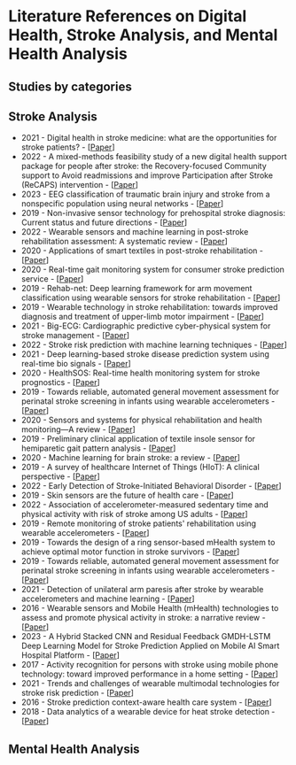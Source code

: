 # Literature References on Digital Health, Stroke Analysis, and Mental Health Analysis

## Studies by categories

## Stroke Analysis
* 2021 - Digital health in stroke medicine: what are the opportunities for stroke patients? - [[Paper](https://journals.lww.com/co-neurology/Fulltext/2021/02000/Digital_health_in_stroke_medicine__what_are_the.7.aspx?casa_token=V6ajz-Mak2kAAAAA:iveWYs6HQVoFzGfPZcpkXSSt5f-kXG9v_nFHaxCXiOhLLQOb70ms7V03kdNezdPEVhQ90PwbbVcFLBwP6yWcq3E)]
* 2022 - A mixed-methods feasibility study of a new digital health support package for people after stroke: the Recovery-focused Community support to Avoid readmissions and improve Participation after Stroke (ReCAPS) intervention - [[Paper](https://link.springer.com/article/10.1186/s40814-022-01197-8)]
* 2023 - EEG classification of traumatic brain injury and stroke from a nonspecific population using neural networks - [[Paper](https://journals.plos.org/digitalhealth/article?id=10.1371/journal.pdig.0000282)]
* 2019 - Non-invasive sensor technology for prehospital stroke diagnosis: Current status and future directions - [[Paper](https://journals.sagepub.com/doi/full/10.1177/1747493019866621?casa_token=KIh3CKLXMK4AAAAA%3AtUt-e8ylq_kcGQI8taFwOVP3MnH6QNme2wYuCulvevIEbJF2uNEgs_PjOl9qNnkztcDabwYUW4YX)]
* 2022 - Wearable sensors and machine learning in post-stroke rehabilitation assessment: A systematic review - [[Paper](https://www.sciencedirect.com/science/article/pii/S1746809421007941)]
* 2020 - Applications of smart textiles in post-stroke rehabilitation - [[Paper](https://www.mdpi.com/1424-8220/20/8/2370)]
* 2020 - Real-time gait monitoring system for consumer stroke prediction service - [[Paper](https://ieeexplore.ieee.org/abstract/document/9043098/?casa_token=h5XbbBzwdKYAAAAA:xVhRzCkoDNnfc7yrknDwZvaVeHE7ph-FtLmPkq6D7mt7GXLKsxaey9S1d_ugFJBkjE3zDad3Ew)]
* 2019 - Rehab-net: Deep learning framework for arm movement classification using wearable sensors for stroke rehabilitation - [[Paper](https://ieeexplore.ieee.org/abstract/document/8643399/?casa_token=W92VWC6RCQgAAAAA:1yt2A4LVva5sbQJaaxDmwkO9KFxuBkTUZMoBLAIZX9ma-2pTbKGcY9DN96TWGO6BvQlOKYon1g)]
* 2019 - Wearable technology in stroke rehabilitation: towards improved diagnosis and treatment of upper-limb motor impairment - [[Paper](https://jneuroengrehab.biomedcentral.com/articles/10.1186/s12984-019-0612-y)]
* 2021 - Big-ECG: Cardiographic predictive cyber-physical system for stroke management - [[Paper](https://ieeexplore.ieee.org/abstract/document/9527216/)]
* 2022 - Stroke risk prediction with machine learning techniques - [[Paper](https://www.mdpi.com/1424-8220/22/13/4670)]
* 2021 - Deep learning-based stroke disease prediction system using real-time bio signals - [[Paper](https://www.mdpi.com/1424-8220/21/13/4269)]
* 2020 - HealthSOS: Real-time health monitoring system for stroke prognostics - [[Paper](https://ieeexplore.ieee.org/abstract/document/9269978/)]
* 2019 - Towards reliable, automated general movement assessment for perinatal stroke screening in infants using wearable accelerometers - [[Paper](https://dl.acm.org/doi/abs/10.1145/3314399?casa_token=Qu17lfgmJN4AAAAA:K4wM__hnb6t38xnyTiLovLI0FwntDl7RGQekbntNBnjW-V3YbUDtTqlrzbFgq7gtd1Z-Hh9WXePe)]
* 2020 - Sensors and systems for physical rehabilitation and health monitoring—A review - [[Paper](https://www.mdpi.com/1424-8220/20/15/4063)]
* 2019 - Preliminary clinical application of textile insole sensor for hemiparetic gait pattern analysis - [[Paper](https://www.mdpi.com/1424-8220/19/18/3950)]
* 2020 - Machine learning for brain stroke: a review - [[Paper](https://www.sciencedirect.com/science/article/pii/S1052305720305802)]
* 2019 - A survey of healthcare Internet of Things (HIoT): A clinical perspective - [[Paper](https://ieeexplore.ieee.org/abstract/document/8863483/?casa_token=oaeah2FH0EEAAAAA:V8ecNQi0_yZBwg88G2VoQA4piLDt4N2ljLNqIqkSr11pZhH7DkBe1RdjEg646ESdZaN27pqx4w)]
* 2022 - Early Detection of Stroke-Initiated Behavioral Disorder - [[Paper](https://www.hindawi.com/journals/bn/2022/7725597/)]
* 2019 - Skin sensors are the future of health care - [[Paper]()]
* 2022 - Association of accelerometer-measured sedentary time and physical activity with risk of stroke among US adults - [[Paper](https://jamanetwork.com/journals/jamanetworkopen/article-abstract/2792959)]
* 2019 - Remote monitoring of stroke patients' rehabilitation using wearable accelerometers - [[Paper](https://dl.acm.org/doi/abs/10.1145/3341163.3347731?casa_token=33zQuRBp71oAAAAA:Psy7hvRbxsH0ibJFPh5i_rENKSvy7a3S4WhrkHl8wE2cF7tBQX29gj2JSuO6C5AhNGXCEVYA2lMA)]
* 2019 - Towards the design of a ring sensor-based mHealth system to achieve optimal motor function in stroke survivors - [[Paper](https://dl.acm.org/doi/abs/10.1145/3369817?casa_token=Yv6vgP756XYAAAAA:IZRMG4GgKU7j5UnqHRMmopnseXxkMfJMy7hIcEE4Z0ZY3bSx8qMOVZKhmFB83dCDc5NirEEPQXr-)]
* 2019 - Towards reliable, automated general movement assessment for perinatal stroke screening in infants using wearable accelerometers  - [[Paper](https://dl.acm.org/doi/abs/10.1145/3314399?casa_token=HmG_zCq5rIcAAAAA:tOj0RCfhT3-6_IeKpLfWgoMZtDwBOlvNJpkxA5l1kIFevy5WLvWND8R8V7zkFs_42ZvNraEYKxf1)]
* 2021 - Detection of unilateral arm paresis after stroke by wearable accelerometers and machine learning - [[Paper](https://www.mdpi.com/1424-8220/21/23/7784)]
* 2016 - Wearable sensors and Mobile Health (mHealth) technologies to assess and promote physical activity in stroke: a narrative review - [[Paper](https://www.cambridge.org/core/journals/brain-impairment/article/wearable-sensors-and-mobile-health-mhealth-technologies-to-assess-and-promote-physical-activity-in-stroke-a-narrative-review/4E9373C1C84C16B1A36D8CCA5E7C396C)]
* 2023 - A Hybrid Stacked CNN and Residual Feedback GMDH-LSTM Deep Learning Model for Stroke Prediction Applied on Mobile AI Smart Hospital Platform - [[Paper](https://www.mdpi.com/1424-8220/23/7/3500)]
* 2017 - Activity recognition for persons with stroke using mobile phone technology: toward improved performance in a home setting - [[Paper](https://www.jmir.org/2017/5/e184/)]
* 2021 - Trends and challenges of wearable multimodal technologies for stroke risk prediction - [[Paper](https://www.mdpi.com/1424-8220/21/2/460)]
* 2016 - Stroke prediction context-aware health care system - [[Paper](https://ieeexplore.ieee.org/abstract/document/7545809/?casa_token=mSHynapullAAAAAA:_Z1TGgIy43Kgx2cl1ry7e5gW0qkbMw72747RZV2HOCmi5mMMvpDwISsttPYmjHUzAVHOLdOXZw)]
* 2018 - Data analytics of a wearable device for heat stroke detection - [[Paper](https://www.mdpi.com/1424-8220/18/12/4347)]

## Mental Health Analysis

